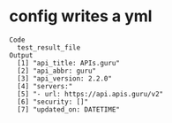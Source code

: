 # config writes a yml

    Code
      test_result_file
    Output
      [1] "api_title: APIs.guru"                  
      [2] "api_abbr: guru"                        
      [3] "api_version: 2.2.0"                    
      [4] "servers:"                              
      [5] "- url: https://api.apis.guru/v2"       
      [6] "security: []"                          
      [7] "updated_on: DATETIME"


